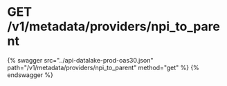 # GET /v1/metadata/providers/npi_to_parent

{% swagger src="../api-datalake-prod-oas30.json" path="/v1/metadata/providers/npi_to_parent" method="get" %}
{% endswagger %}

